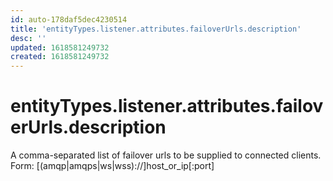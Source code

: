 ```yaml
---
id: auto-178daf5dec4230514
title: 'entityTypes.listener.attributes.failoverUrls.description'
desc: ''
updated: 1618581249732
created: 1618581249732
---
```

# entityTypes.listener.attributes.failoverUrls.description

A comma-separated list of failover urls to be supplied to connected clients.  Form: [(amqp|amqps|ws|wss)://]host_or_ip[:port]